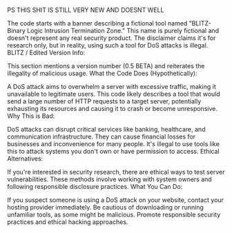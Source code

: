 
PS THIS SHIT IS STILL VERY NEW AND DOESNT WELL 

The code starts with a banner describing a fictional tool named "BLITZ-Binary Logic Intrusion Termination Zone." This name is purely fictional and doesn't represent any real security product.
The disclaimer claims it's for research only, but in reality, using such a tool for DoS attacks is illegal.
BLITZ / Edited Version Info:

This section mentions a version number (0.5 BETA) and reiterates the illegality of malicious usage.
What the Code Does (Hypothetically):

A DoS attack aims to overwhelm a server with excessive traffic, making it unavailable to legitimate users.
This code likely describes a tool that would send a large number of HTTP requests to a target server, potentially exhausting its resources and causing it to crash or become unresponsive.
Why This is Bad:

DoS attacks can disrupt critical services like banking, healthcare, and communication infrastructure.
They can cause financial losses for businesses and inconvenience for many people.
It's illegal to use tools like this to attack systems you don't own or have permission to access.
Ethical Alternatives:

If you're interested in security research, there are ethical ways to test server vulnerabilities. These methods involve working with system owners and following responsible disclosure practices.
What You Can Do:

If you suspect someone is using a DoS attack on your website, contact your hosting provider immediately.
Be cautious of downloading or running unfamiliar tools, as some might be malicious.
Promote responsible security practices and ethical hacking approaches.
